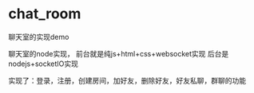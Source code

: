 # chat_room
聊天室的实现demo

聊天室的node实现，
前台就是纯js+html+css+websocket实现
后台是nodejs+socketIO实现

实现了：登录，注册，创建房间，加好友，删除好友，好友私聊，群聊的功能
